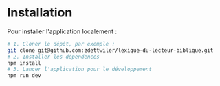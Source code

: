 # Installation

Pour installer l'application localement :

```bash
# 1. Cloner le dépôt, par exemple :
git clone git@github.com:zdettwiler/lexique-du-lecteur-biblique.git
# 2. Installer les dépendences
npm install
# 3. Lancer l'application pour le développement
npm run dev
```
